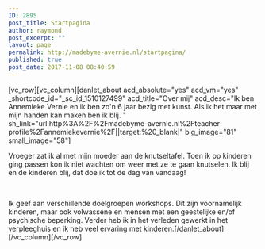 ```yaml
---
ID: 2895
post_title: Startpagina
author: raymond
post_excerpt: ""
layout: page
permalink: http://madebyme-avernie.nl/startpagina/
published: true
post_date: 2017-11-08 08:40:59
---
```

[vc_row][vc_column][danlet_about acd_absolute="yes" acd_vm="yes" _shortcode_id="_sc_id_1510127499" acd_title="Over mij" acd_desc="Ik ben Annemieke Vernie en ik ben zo'n 6 jaar bezig met kunst. Als ik het maar met mijn handen kan maken ben ik blij. " sh_link="url:http%3A%2F%2Fmadebyme-avernie.nl%2Fteacher-profile%2Fannemiekevernie%2F||target:%20_blank|" big_image="81" small_image="58"]

Vroeger zat ik al met mijn moeder aan de knutseltafel. Toen ik op kinderen ging passen kon ik niet wachten om weer met ze te gaan knutselen. Ik blij en de kinderen blij, dat doe ik tot de dag van vandaag!

&nbsp;

Ik geef aan verschillende doelgroepen workshops. Dit zijn voornamelijk kinderen, maar ook volwassene en mensen met een geestelijke en/of psychische beperking. Verder heb ik in het verleden gewerkt in het verpleeghuis en ik heb veel ervaring met kinderen.[/danlet_about][/vc_column][/vc_row]